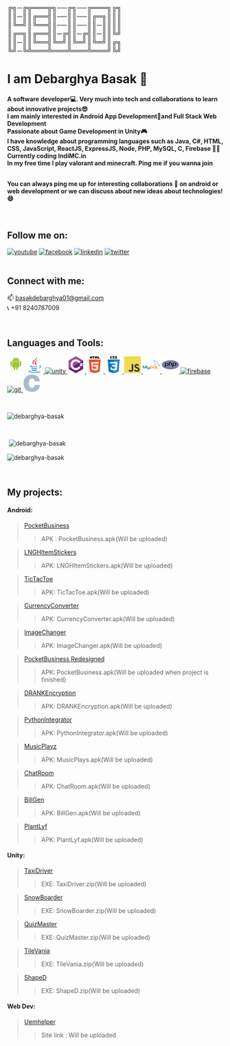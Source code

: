 <!-- <img src="https://user-images.githubusercontent.com/106986982/186013654-9201c640-6ac8-4d67-9e0d-c94b0bb6df90.gif?raw=true" height=400 /> -->

<h3>
  
<!-- <img align="right" src="https://user-images.githubusercontent.com/106986982/185974160-f89d38c9-e71b-446b-9bff-2c1c467607bf.gif?raw=true" width="200" height="200" /> -->
  
╔╗─╔╦═══╦╗──╔╗──╔═══╗╔╗<br>
║║─║║╔══╣║──║║──║╔═╗║║║<br>
║╚═╝║╚══╣║──║║──║║─║║║║<br>
║╔═╗║╔══╣║─╔╣║─╔╣║─║║╚╝<br>
║║─║║╚══╣╚═╝║╚═╝║╚═╝║╔╗<br>
╚╝─╚╩═══╩═══╩═══╩═══╝╚╝<br>
  
</h3>

# I am Debarghya Basak 👋

<h4>
A software developer💻. Very much into tech and collaborations to learn about innovative projects😎<br>
I am mainly interested in Android App Development📱and Full Stack Web Development<br>
Passionate about Game Development in Unity🎮<br>
I have knowledge about programming languages such as Java, C#, HTML, CSS, JavaScript, ReactJS, ExpressJS, Node, PHP, MySQL, C, Firebase 👨‍🎓<br>
Currently coding IndiMC.in<br>
In my free time I play valorant and minecraft. Ping me if you wanna join<br><br>

You can always ping me up for interesting collaborations 🤝 on android or web development or we can discuss about new ideas about technologies!😄
</h4>

<br>

## Follow me on:<br>

<div>
  <!--<a href="https://www.instagram.com/deb_arg_hya/"><img alt="instagram" src="https://user-images.githubusercontent.com/106986982/186014923-da416ee5-e874-4ec8-ac2c-a345bfb76c77.png" width="50" height="50" /></a>-->
  <a href="https://www.youtube.com/channel/UC2r1yMcTxLNy_35oo9Oai_Q"><img alt="youtube" src="https://user-images.githubusercontent.com/106986982/188495233-d786f6c1-b601-401c-a6ce-150225c0e0b2.png" width="50" height="50" /></a>
  <a href="https://www.facebook.com/100012332310879/"><img alt="facebook" src="https://user-images.githubusercontent.com/106986982/186015217-dfef89d0-1c67-48f3-b130-081b1b667b28.png" width="50" height="50" /></a>
  <a href="https://www.linkedin.com/mwlite/in/debarghya-basak-28b3b41b4/"><img alt="linkedin" src="https://user-images.githubusercontent.com/106986982/186016112-3da74cd5-b4c7-4aff-94bb-fa22a9db011a.png" width="50" height="50" /></a>
  <a href="https://mobile.twitter.com/basak_debarghya/"><img alt="twitter" src="https://user-images.githubusercontent.com/106986982/186016428-49eed44e-5f01-418f-a3a2-e807394f3910.png" width="50" height="50" /></a>
</div>

<br>


## Connect with me:<br>

📫 basakdebarghya01@gmail.com<br>
📞 +91 8240787009

<!-- <p align="left"> <a href="https://github.com/ryo-ma/github-profile-trophy"><img src="https://github-profile-trophy.vercel.app/?username=debarghya-basak" alt="debarghya-basak" /></a> </p> -->

</p>

<br> 

## Languages and Tools:

<p align="left"> 
  
<a href="https://developer.android.com" target="_blank" rel="noreferrer"> <img src="https://raw.githubusercontent.com/devicons/devicon/master/icons/android/android-original-wordmark.svg" alt="android" width="40" height="40"/></a>
<a href="https://www.java.com" target="_blank" rel="noreferrer"> <img src="https://raw.githubusercontent.com/devicons/devicon/master/icons/java/java-original.svg" alt="java" width="40" height="40"/> </a>
<a href="https://unity.com/" target="_blank" rel="noreferrer"> <img src="https://www.vectorlogo.zone/logos/unity3d/unity3d-icon.svg" alt="unity" width="40" height="40"/> </a>
<a href="https://www.w3schools.com/cs/" target="_blank" rel="noreferrer"> <img src="https://raw.githubusercontent.com/devicons/devicon/master/icons/csharp/csharp-original.svg" alt="csharp" width="40" height="40"/> </a>
<a href="https://www.w3.org/html/" target="_blank" rel="noreferrer"> <img src="https://raw.githubusercontent.com/devicons/devicon/master/icons/html5/html5-original-wordmark.svg" alt="html5" width="40" height="40"/> </a>
<a href="https://www.w3schools.com/css/" target="_blank" rel="noreferrer"> <img src="https://raw.githubusercontent.com/devicons/devicon/master/icons/css3/css3-original-wordmark.svg" alt="css3" width="40" height="40"/> </a>
<a href="https://developer.mozilla.org/en-US/docs/Web/JavaScript" target="_blank" rel="noreferrer"> <img src="https://raw.githubusercontent.com/devicons/devicon/master/icons/javascript/javascript-original.svg" alt="javascript" width="40" height="40"/> </a>
<a href="https://www.mysql.com/" target="_blank" rel="noreferrer"> <img src="https://raw.githubusercontent.com/devicons/devicon/master/icons/mysql/mysql-original-wordmark.svg" alt="mysql" width="40" height="40"/> </a>
<a href="https://www.php.net" target="_blank" rel="noreferrer"> <img src="https://raw.githubusercontent.com/devicons/devicon/master/icons/php/php-original.svg" alt="php" width="40" height="40"/> </a>
<a href="https://firebase.google.com/" target="_blank" rel="noreferrer"> <img src="https://www.vectorlogo.zone/logos/firebase/firebase-icon.svg" alt="firebase" width="40" height="40"/> </a>
<a href="https://git-scm.com/" target="_blank" rel="noreferrer"> <img src="https://www.vectorlogo.zone/logos/git-scm/git-scm-icon.svg" alt="git" width="40" height="40"/> </a>
<a href="https://www.cprogramming.com/" target="_blank" rel="noreferrer"> <img src="https://raw.githubusercontent.com/devicons/devicon/master/icons/c/c-original.svg" alt="c" width="40" height="40"/> </a> 

</p>

<br>

<p align="left"> <img src="https://komarev.com/ghpvc/?username=debarghya-basak&label=Profile%20views&color=0e75b6&style=flat" alt="debarghya-basak" /> </p>
<br>

<p>&nbsp;<img align="center" src="https://github-readme-stats.vercel.app/api?username=debarghya-basak&show_icons=true&locale=en" alt="debarghya-basak" /></p>

<p><img align="center" src="https://github-readme-streak-stats.herokuapp.com/?user=debarghya-basak&" alt="debarghya-basak" /></p>

<br>

## My projects:<br>
#### Android:<br>
> [PocketBusiness](https://github.com/Debarghya-Basak/PocketBusiness)
>> APK : PocketBusiness.apk(Will be uploaded)

> [LNGHItemStickers](https://github.com/Debarghya-Basak/LNGHItemStickers)
>> APK: LNGHItemStickers.apk(Will be uploaded)

> [TicTacToe](https://github.com/Debarghya-Basak/Tic-Tac-Toe)
>> APK: TicTacToe.apk(Will be uploaded)

> [CurrencyConverter](https://github.com/Debarghya-Basak/Currency-Converter)
>> APK: CurrencyConverter.apk(Will be uploaded)

> [ImageChanger](https://github.com/Debarghya-Basak/Image-Changer)
>> APK: ImageChanger.apk(Will be uploaded)

> [PocketBusiness Redesigned](https://github.com/Debarghya-Basak/PocketBusiness-Redesigned)
>> APK: PocketBusiness.apk(Will be uploaded when project is finished)

> [DRANKEncryption](https://github.com/Debarghya-Basak/DRANKEncryption)
>> APK: DRANKEncryption.apk(Will be uploaded)

> [PythonIntegrator](https://github.com/Debarghya-Basak/PythonIntegrator)
>> APK: PythonIntegrator.apk(Will be uploaded)

> [MusicPlayz](https://github.com/Debarghya-Basak/MusicPlayz)
>> APK: MusicPlays.apk(Will be uploaded)

> [ChatRoom](https://github.com/Debarghya-Basak/ChatRoom)
>> APK: ChatRoom.apk(Will be uploaded)

> [BillGen](https://github.com/Debarghya-Basak/BillGen)
>> APK: BillGen.apk(Will be uploaded)

> [PlantLyf](https://github.com/Debarghya-Basak/PlantLyf)
>> APK: PlantLyf.apk(Will be uploaded)

#### Unity:<br>
> [TaxiDriver](https://github.com/Debarghya-Basak/TaxiDriver)
>> EXE: TaxiDriver.zip(Will be uploaded)

> [SnowBoarder](https://github.com/Debarghya-Basak/SnowBoarder)
>> EXE: SnowBoarder.zip(Will be uploaded)

> [QuizMaster](https://github.com/Debarghya-Basak/Quiz-Master)
>> EXE: QuizMaster.zip(Will be uploaded)

> [TileVania](https://github.com/Debarghya-Basak/TileVania)
>> EXE: TileVania.zip(Will be uploaded)

> [ShapeD](https://github.com/Debarghya-Basak/ShapeD)
>> EXE: ShapeD.zip(Will be uploaded)

#### Web Dev:<br>
> [Uemhelper](https://github.com/Debarghya-Basak/UEMHelper)
>>Site link : Will be uploaded
